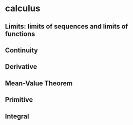 # calculus

## Limits: limits of sequences and limits of functions
## Continuity
## Derivative
## Mean-Value Theorem
## Primitive
## Integral
